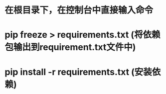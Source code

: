 # 在根目录下，在控制台中直接输入命令
# pip freeze > requirements.txt (将依赖包输出到requirement.txt文件中)
# pip install -r requirements.txt (安装依赖)